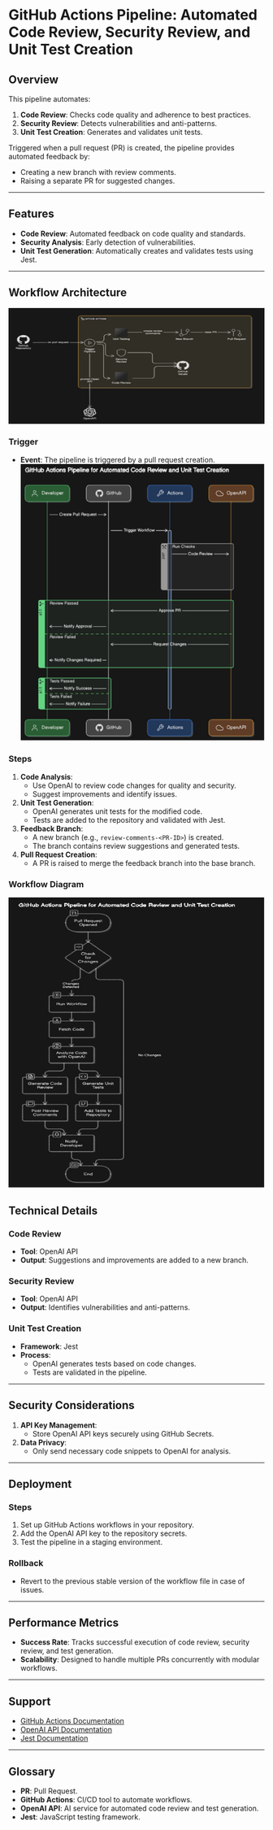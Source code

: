 # GitHub Actions Pipeline: Automated Code Review, Security Review, and Unit Test Creation

## Overview

This pipeline automates:
1. **Code Review**: Checks code quality and adherence to best practices.
2. **Security Review**: Detects vulnerabilities and anti-patterns.
3. **Unit Test Creation**: Generates and validates unit tests.

Triggered when a pull request (PR) is created, the pipeline provides automated feedback by:
- Creating a new branch with review comments.
- Raising a separate PR for suggested changes.

---

## Features
- **Code Review**: Automated feedback on code quality and standards.
- **Security Analysis**: Early detection of vulnerabilities.
- **Unit Test Generation**: Automatically creates and validates tests using Jest.

---

## Workflow Architecture
![image](https://github.com/jinumkoshy/SimpleCodeAutomation/blob/main/public/images/Component.jpg)
### Trigger
- **Event**: The pipeline is triggered by a pull request creation.
![image](https://github.com/jinumkoshy/SimpleCodeAutomation/blob/main/public/images/Sequence.jpg)
### Steps
1. **Code Analysis**:
   - Use OpenAI to review code changes for quality and security.
   - Suggest improvements and identify issues.
2. **Unit Test Generation**:
   - OpenAI generates unit tests for the modified code.
   - Tests are added to the repository and validated with Jest.
3. **Feedback Branch**:
   - A new branch (e.g., `review-comments-<PR-ID>`) is created.
   - The branch contains review suggestions and generated tests.
4. **Pull Request Creation**:
   - A PR is raised to merge the feedback branch into the base branch.

### Workflow Diagram
![image](https://github.com/jinumkoshy/SimpleCodeAutomation/blob/main/public/images/flowchart.jpg)


## Technical Details

### Code Review
- **Tool**: OpenAI API
- **Output**: Suggestions and improvements are added to a new branch.

### Security Review
- **Tool**: OpenAI API
- **Output**: Identifies vulnerabilities and anti-patterns.

### Unit Test Creation
- **Framework**: Jest
- **Process**:
  - OpenAI generates tests based on code changes.
  - Tests are validated in the pipeline.

---

## Security Considerations
1. **API Key Management**:
   - Store OpenAI API keys securely using GitHub Secrets.
2. **Data Privacy**:
   - Only send necessary code snippets to OpenAI for analysis.

---

## Deployment

### Steps
1. Set up GitHub Actions workflows in your repository.
2. Add the OpenAI API key to the repository secrets.
3. Test the pipeline in a staging environment.

### Rollback
- Revert to the previous stable version of the workflow file in case of issues.

---

## Performance Metrics
- **Success Rate**: Tracks successful execution of code review, security review, and test generation.
- **Scalability**: Designed to handle multiple PRs concurrently with modular workflows.

---

## Support
- [GitHub Actions Documentation](https://docs.github.com/en/actions)
- [OpenAI API Documentation](https://platform.openai.com/docs/)
- [Jest Documentation](https://jestjs.io/docs/getting-started)

---

## Glossary
- **PR**: Pull Request.
- **GitHub Actions**: CI/CD tool to automate workflows.
- **OpenAI API**: AI service for automated code review and test generation.
- **Jest**: JavaScript testing framework.
